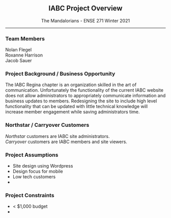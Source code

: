 <h2 align="center">IABC Project Overview</h2>
<p align="center">The Mandalorians - ENSE 271 Winter 2021</p>

---
### Team Members
Nolan Flegel  
Roxanne Harrison  
Jacob Sauer  

### Project Background / Business Opportunity
The IABC Regina chapter is an organization skilled in the art of communication. Unfortunately the functionality of the current IABC website does not allow administrators to appropriately communicate information and business updates to members. Redesigning the site to include high level functionality that can be updated with little technical knowledge will increase member engagement while saving administrators time. 

### Northstar / Carryover Customers
*Northstar* customers are IABC site administrators.  
*Carryover* customers are IABC members and site viewers.

### Project Assumptions
- Site design using Wordpress
- Design focus for mobile
- Low tech customers
- 

### Project Constraints
- < $1,000 budget
- 



